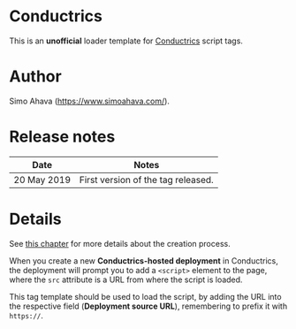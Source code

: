 # Conductrics
This is an **unofficial** loader template for [Conductrics](https://www.conductrics.com/) script tags.

# Author
Simo Ahava (https://www.simoahava.com/).

# Release notes
| Date | Notes |
|------|-------|
| 20 May 2019 | First version of the tag released. |

# Details
See [this chapter](https://www.simoahava.com/analytics/custom-templates-guide-for-google-tag-manager/#tag-template-walkthrough) for more details about the creation process.

When you create a new **Conductrics-hosted deployment** in Conductrics, the deployment will prompt you to add a `<script>` element to the page, where the `src` attribute is a URL from where the script is loaded. 

This tag template should be used to load the script, by adding the URL into the respective field (**Deployment source URL**), remembering to prefix it with `https://`.
